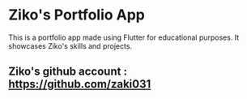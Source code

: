 # Ziko's Portfolio App

This is a portfolio app made using Flutter for educational purposes. It showcases Ziko's skills and projects.

## Ziko's github account : https://github.com/zaki031
